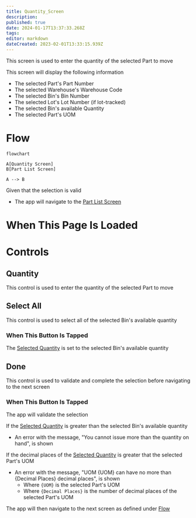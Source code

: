 ```yaml
---
title: Quantity_Screen
description: 
published: true
date: 2024-01-17T13:37:33.268Z
tags: 
editor: markdown
dateCreated: 2023-02-01T13:33:15.939Z
---
```


This screen is used to enter the quantity of the selected Part to move

This screen will display the following information
- The selected Part's Part Number
- The selected Warehouse's Warehouse Code
- The selected Bin's Bin Number
- The selected Lot's Lot Number (if lot-tracked)
- The selected Bin's available Quantity
- The selected Part's UOM

# Flow
```mermaid
flowchart

A[Quantity Screen]
B[Part List Screen]

A --> B
```
Given that the selection is valid
- The app will navigate to the [Part List Screen](./Part_List_Screen.md)

# When This Page Is Loaded

# Controls
## Quantity
This control is used to enter the quantity of the selected Part to move

## Select All
This control is used to select all of the selected Bin's available quantity

### When This Button Is Tapped
The [Selected Quantity](#quantity) is set to the selected Bin's available quantity

## Done
This control is used to validate and complete the selection before navigating to the next screen

### When This Button Is Tapped
The app will validate the selection

If the [Selected Quantity](#quantity) is greater than the selected Bin's available quantity
- An error with the message, "You cannot issue more than the quantity on hand", is shown

If the decimal places of the [Selected Quantity](#quantity) is greater that the selected Part's UOM
- An error with the message, "UOM {UOM} can have no more than {Decimal Places} decimal places", is shown
	- Where `{UOM}` is the selected Part's UOM
	- Where `{Decimal Places}` is the number of decimal places of the selected Part's UOM

The app will then navigate to the next screen as defined under [Flow](#flow)